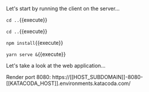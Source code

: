 Let's start by running the client on the server...

`cd ..`{{execute}}

`cd ..`{{execute}}

`npm install`{{execute}}

`yarn serve &`{{execute}}

Let's take a look at the web application...

Render port 8080: https://[[HOST_SUBDOMAIN]]-8080-[[KATACODA_HOST]].environments.katacoda.com/